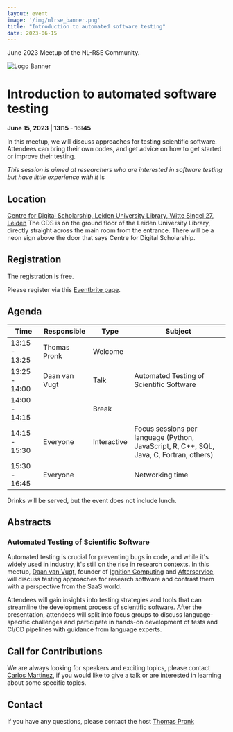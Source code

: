 ```yaml
---
layout: event
image: '/img/nlrse_banner.png'
title: "Introduction to automated software testing"
date: 2023-06-15
---
```


June 2023 Meetup of the NL-RSE Community.
<!--break-->
![Logo Banner](/img/meetups/logo-banner.jpg)

# Introduction to automated software testing
**June 15, 2023 | 13:15 - 16:45**

In this meetup, we will discuss approaches for testing scientific software.
Attendees can bring their own codes, and get advice on how to get started or improve their testing.

*This session is aimed at researchers who are interested in software testing but have little experience with it*
ls 

## Location
[Centre for Digital Scholarship, Leiden University Library, Witte Singel 27, Leiden](https://goo.gl/maps/JgG4bmXW3LtMxDZ36)
The CDS is on the ground floor of the Leiden University Library, directly straight across the main room from the entrance.
There will be a neon sign above the door that says Centre for Digital Scholarship.


## Registration
The registration is free.

Please register via this [Eventbrite page](https://www.eventbrite.com/e/nl-rse-automated-software-testing-tickets-633227900697).

## Agenda

| Time          | Responsible   | Type        | Subject |
| ------------- | ------------- | ----------- | ------- |
| 13:15 - 13:25 | Thomas Pronk  | Welcome     |
| 13:25 - 14:00 | Daan van Vugt | Talk        | Automated Testing of Scientific Software
| 14:00 - 14:15 |               | Break       |
| 14:15 - 15:30 | Everyone      | Interactive | Focus sessions per language (Python, JavaScript, R, C++, SQL, Java, C, Fortran, others)
| 15:30 - 16:45 | Everyone      |             | Networking time

Drinks will be served, but the event does not include lunch.

## Abstracts

### Automated Testing of Scientific Software
Automated testing is crucial for preventing bugs in code, and while it's widely used in industry, it's still on the rise in research contexts. In this meetup, [Daan van Vugt](https://linkedin.com/in/daanv), founder of [Ignition Computing](https://ignitioncomputing.com) and [Afterservice](https://afterservice.nl), will discuss testing approaches for research software and contrast them with a perspective from the SaaS world.

Attendees will gain insights into testing strategies and tools that can streamline the development process of scientific software. After the presentation, attendees will split into focus groups to discuss language-specific challenges and participate in hands-on development of tests and CI/CD pipelines with guidance from language experts.




## Call for Contributions
We are always looking for speakers and exciting topics, please contact [Carlos Martinez](mailto:c.martinez@esciencecenter.nl), if you would like to give a talk or are interested in learning about some specific topics.

## Contact
If you have any questions, please contact the host [Thomas Pronk](mailto:pronkthomas@gmail.com)
